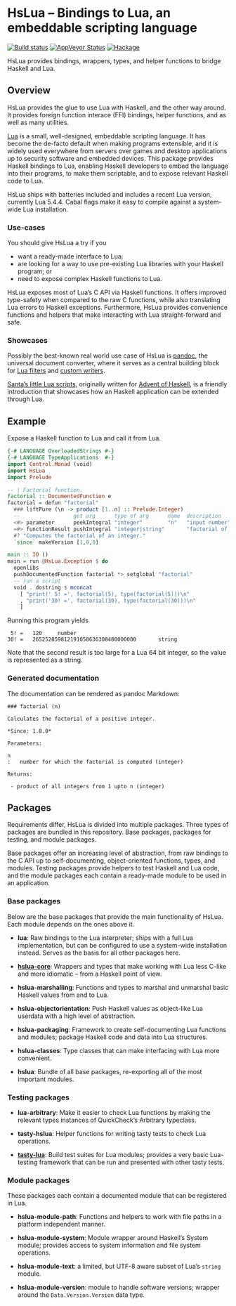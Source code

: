 HsLua – Bindings to Lua, an embeddable scripting language
=========================================================

[![Build status][]][1] [![AppVeyor Status][]][2] [![Hackage][]][3]

HsLua provides bindings, wrappers, types, and helper functions to
bridge Haskell and Lua.

  [Build status]: https://img.shields.io/github/workflow/status/hslua/hslua/CI.svg?logo=github
  [1]: https://github.com/hslua/hslua/actions
  [AppVeyor Status]: https://ci.appveyor.com/api/projects/status/ldutrilgxhpcau94/branch/main?svg=true
  [2]: https://ci.appveyor.com/project/tarleb/hslua-r2y18
  [Hackage]: https://img.shields.io/hackage/v/hslua.svg
  [3]: https://hackage.haskell.org/package/hslua

Overview
--------

HsLua provides the glue to use Lua with Haskell, and the other way
around. It provides foreign function interace (FFI) bindings,
helper functions, and as well as many utilities.

[Lua][] is a small, well-designed, embeddable scripting language.
It has become the de-facto default when making programs
extensible, and it is widely used everywhere from servers over
games and desktop applications up to security software and
embedded devices. This package provides Haskell bindings to Lua,
enabling Haskell developers to embed the language into their
programs, to make them scriptable, and to expose relevant Haskell
code to Lua.

HsLua ships with batteries included and includes a recent Lua
version, currently Lua 5.4.4. Cabal flags make it easy to compile
against a system-wide Lua installation.

  [Lua]: https://lua.org

### Use-cases

You should give HsLua a try if you

-   want a ready-made interface to Lua;
-   are looking for a way to use pre-existing Lua libraries with
    your Haskell program; or
-   need to expose complex Haskell functions to Lua.

HsLua exposes most of Lua’s C API via Haskell functions. It offers
improved type-safety when compared to the raw C functions, while
also translating Lua errors to Haskell exceptions. Furthermore,
HsLua provides convenience functions and helpers that make
interacting with Lua straight-forward and safe.

### Showcases

Possibly the best-known real world use case of HsLua is
[pandoc][], the universal document converter, where it serves as a
central building block for [Lua filters][] and [custom writers][].

[Santa’s little Lua scripts][], originally written for [Advent of
Haskell][], is a friendly introduction that showcases how an
Haskell application can be extended through Lua.

  [pandoc]: https://pandoc.org
  [Lua filters]: https://pandoc.org/lua-filters.html
  [custom writers]: https://pandoc.org/MANUAL.html#custom-writers
  [Santa’s little Lua scripts]: ./santas-little-lua-scripts.html
  [Advent of Haskell]: https://adventofhaskell.com/

Example
-------

Expose a Haskell function to Lua and call it from Lua.

``` haskell
{-# LANGUAGE OverloadedStrings #-}
{-# LANGUAGE TypeApplications  #-}
import Control.Monad (void)
import HsLua
import Prelude

-- | Factorial function.
factorial :: DocumentedFunction e
factorial = defun "factorial"
  ### liftPure (\n -> product [1..n] :: Prelude.Integer)
  --                 get arg      type of arg      name  description
  <#> parameter      peekIntegral "integer"        "n"   "input number"
  =#> functionResult pushIntegral "integer|string"       "factorial of n"
  #? "Computes the factorial of an integer."
  `since` makeVersion [1,0,0]

main :: IO ()
main = run @HsLua.Exception $ do
  openlibs
  pushDocumentedFunction factorial *> setglobal "factorial"
  -- run a script
  void . dostring $ mconcat
    [ "print(' 5! =', factorial(5), type(factorial(5)))\n"
    , "print('30! =', factorial(30), type(factorial(30)))\n"
    ]
```

Running this program yields

     5! =   120     number
    30! =   265252859812191058636308480000000       string

Note that the second result is too large for a Lua 64 bit integer,
so the value is represented as a string.

### Generated documentation

The documentation can be rendered as pandoc Markdown:

    ### factorial (n)

    Calculates the factorial of a positive integer.

    *Since: 1.0.0*

    Parameters:

    n
    :   number for which the factorial is computed (integer)

    Returns:

     - product of all integers from 1 upto n (integer)

Packages
--------

Requirements differ, HsLua is divided into multiple packages.
Three types of packages are bundled in this repository. Base
packages, packages for testing, and module packages.

Base packages offer an increasing level of abstraction, from raw
bindings to the C API up to self-documenting, object-oriented
functions, types, and modules. Testing packages provide helpers to
test Haskell and Lua code, and the module packages each contain a
ready-made module to be used in an application.

### Base packages

Below are the base packages that provide the main functionality of
HsLua. Each module depends on the ones above it.

-   **lua**: Raw bindings to the Lua interpreter; ships with a
    full Lua implementation, but can be configured to use a
    system-wide installation instead. Serves as the basis for all
    other packages here.

-   **[hslua-core][]**: Wrappers and types that make working with
    Lua less C-like and more idiomatic – from a Haskell point of
    view.

-   **hslua-marshalling**: Functions and types to marshal and
    unmarshal basic Haskell values from and to Lua.

-   **hslua-objectorientation**: Push Haskell values as
    object-like Lua userdata with a high level of abstraction.

-   **hslua-packaging**: Framework to create self-documenting Lua
    functions and modules; package Haskell code and data into Lua
    structures.

-   **hslua-classes**: Type classes that can make interfacing with
    Lua more convenient.

-   **hslua**: Bundle of all base packages, re-exporting all of
    the most important modules.

  [hslua-core]: https://hslua.org/hslua-core

### Testing packages

-   **lua-arbitrary**: Make it easier to check Lua functions by
    making the relevant types instances of QuickCheck’s Arbitrary
    typeclass.

-   **tasty-hslua**: Helper functions for writing tasty tests to
    check Lua operations.

-   **[tasty-lua][]**: Build test suites for Lua modules; provides
    a very basic Lua-testing framework that can be run and
    presented with other tasty tests.

  [tasty-lua]: https://hslua.org/tasty-lua

### Module packages

These packages each contain a documented module that can be
registered in Lua.

-   **hslua-module-path**: Functions and helpers to work with file
    paths in a platform independent manner.

-   **hslua-module-system**: Module wrapper around Haskell’s
    System module; provides access to system information and file
    system operations.

-   **hslua-module-text**: a limited, but UTF-8 aware subset of
    Lua’s `string` module.

-   **hslua-module-version**: module to handle software versions;
    wrapper around the `Data.Version.Version` data type.
